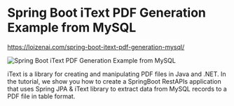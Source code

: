 # Spring Boot iText PDF Generation Example from MySQL

https://loizenai.com/spring-boot-itext-pdf-generation-mysql/

![Spring Boot iText PDF Generation Example from MySQL](https://loizenai.com/wp-content/uploads/2020/12/SpringBoot-iText-pdf-generation-example.png)

iText is a library for creating and manipulating PDF files in Java and .NET. In the tutorial, we show you how to create a SpringBoot RestAPIs application that uses Spring JPA & iText library to extract data from MySQL records to a PDF file in table format.
